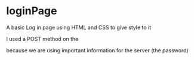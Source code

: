 # loginPage
A basic Log in page using HTML and CSS to give style to it 

I used a POST method on the <form> because we are using important information for the server (the password)
